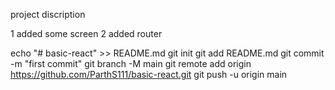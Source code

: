  project discription

 1 added some screen
 2 added router








echo "# basic-react" >> README.md
git init
git add README.md
git commit -m "first commit"
git branch -M main
git remote add origin https://github.com/ParthS111/basic-react.git
git push -u origin main